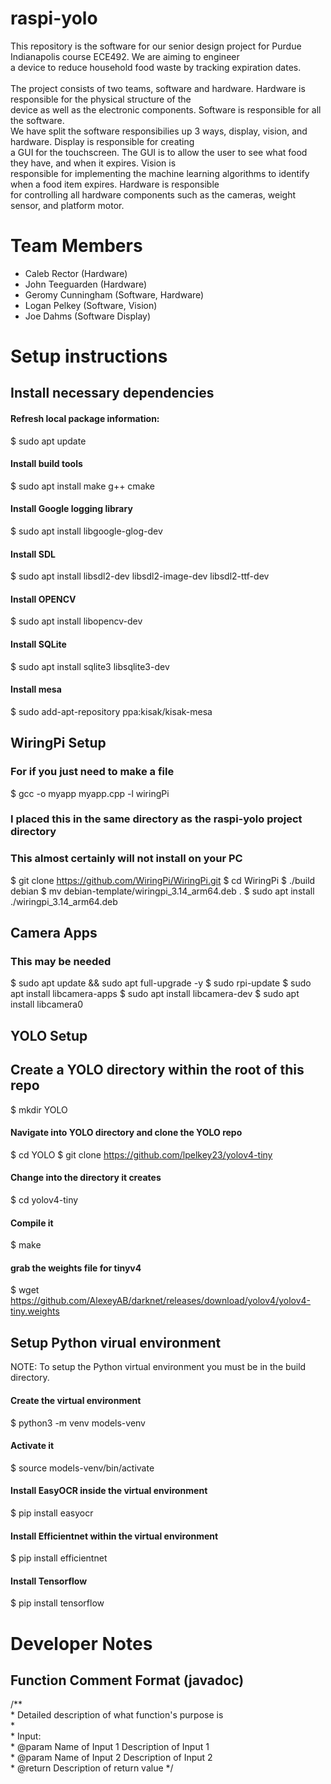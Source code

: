 # raspi-yolo
This repository is the software for our senior design project for Purdue Indianapolis course ECE492. We are aiming to engineer\
a device to reduce household food waste by tracking expiration dates.
\
\
The project consists of two teams, software and hardware. Hardware is responsible for the physical structure of the\
device as well as the electronic components. Software is responsible for all the software.\
We have split the software responsibilies up 3 ways, display, vision, and hardware. Display is responsible for creating\
a GUI for the touchscreen. The GUI is to allow the user to see what food they have, and when it expires. Vision is\
responsible for implementing the machine learning algorithms to identify when a food item expires. Hardware is responsible\
for controlling all hardware components such as the cameras, weight sensor, and platform motor.

# Team Members
- Caleb Rector (Hardware)
- John Teeguarden (Hardware)
- Geromy Cunningham (Software, Hardware)
- Logan Pelkey (Software, Vision)
- Joe Dahms (Software Display)

# Setup instructions

## Install necessary dependencies
#### Refresh local package information:
$ sudo apt update
#### Install build tools
$ sudo apt install make g++ cmake
#### Install Google logging library
$ sudo apt install libgoogle-glog-dev
#### Install SDL
$ sudo apt install libsdl2-dev libsdl2-image-dev libsdl2-ttf-dev  
#### Install OPENCV
$ sudo apt install libopencv-dev
#### Install SQLite
$ sudo apt install sqlite3 libsqlite3-dev
#### Install mesa
$ sudo add-apt-repository ppa:kisak/kisak-mesa

## WiringPi Setup
### For if you just need to make a file
$ gcc -o myapp myapp.cpp -l wiringPi

### I placed this in the same directory as the raspi-yolo project directory
### This almost certainly will not install on your PC
$ git clone https://github.com/WiringPi/WiringPi.git
$ cd WiringPi
$ ./build debian
$ mv debian-template/wiringpi_3.14_arm64.deb .
$ sudo apt install ./wiringpi_3.14_arm64.deb

## Camera Apps
### This may be needed
$ sudo apt update && sudo apt full-upgrade -y
$ sudo rpi-update
$ sudo apt install libcamera-apps
$ sudo apt install libcamera-dev
$ sudo apt install libcamera0

## YOLO Setup
## Create a YOLO directory within the root of this repo
$ mkdir YOLO
#### Navigate into YOLO directory and clone the YOLO repo
$ cd YOLO
$ git clone https://github.com/lpelkey23/yolov4-tiny
#### Change into the directory it creates
$ cd yolov4-tiny
#### Compile it
$ make
#### grab the weights file for tinyv4
$ wget https://github.com/AlexeyAB/darknet/releases/download/yolov4/yolov4-tiny.weights 

## Setup Python virual environment
NOTE: To setup the Python virtual environment you must be in the build directory.
#### Create the virtual environment
$ python3 -m venv models-venv
#### Activate it
$ source models-venv/bin/activate
#### Install EasyOCR inside the virtual environment
$ pip install easyocr
#### Install Efficientnet within the virtual environment
$ pip install efficientnet
#### Install Tensorflow
$ pip install tensorflow

# Developer Notes
## Function Comment Format (javadoc)
/**  
 \* Detailed description of what function's purpose is  
 \*  
 \* Input:  
 \* @param Name of Input 1 Description of Input 1  
 \* @param Name of Input 2 Description of Input 2  
 \* @return Description of return value
 */  


